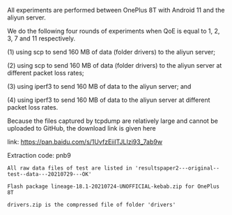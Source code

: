 All experiments are performed between OnePlus 8T with Android 11 and the aliyun server.

We do the following four rounds of experiments when QoE is equal to 1, 2, 3, 7 and 11 respectively. 

(1) using scp to send 160 MB of data (folder drivers) to the aliyun server; 

(2) using scp to send 160 MB of data (folder drivers) to the aliyun server at different packet loss rates; 

(3) using iperf3 to send 160 MB of data to the aliyun server; and 

(4) using iperf3 to send 160 MB of data to the aliyun server at different packet loss rates.

Because the files captured by tcpdump are relatively large and cannot be uploaded to GitHub, the download link is given here

link: https://pan.baidu.com/s/1UvfzEiilTJLIzi93_7ab9w

Extraction code: pnb9

    All raw data files of test are listed in 'resultspaper2---original--test--data---20210729---OK'
    
    Flash package lineage-18.1-20210724-UNOFFICIAL-kebab.zip for OnePlus 8T
    
    drivers.zip is the compressed file of folder 'drivers'

